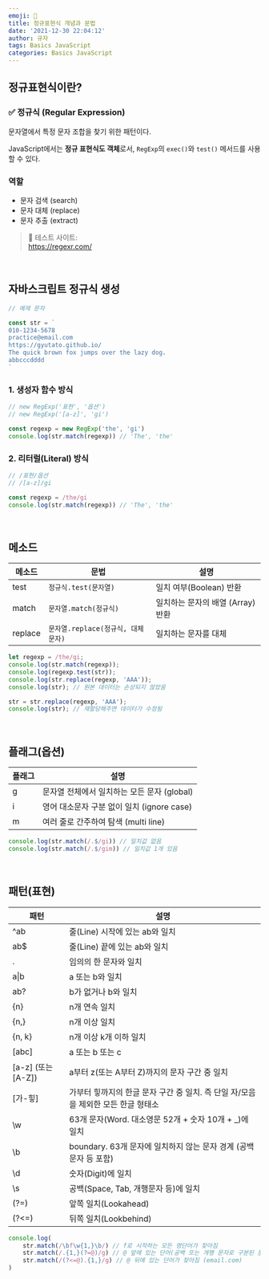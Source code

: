 ```yaml
---
emoji: 🌱
title: 정규표현식 개념과 문법
date: '2021-12-30 22:04:12'
author: 규자
tags: Basics JavaScript
categories: Basics JavaScript
---
```


## 정규표현식이란?

### ✅ 정규식 (Regular Expression)

문자열에서 특정 문자 조합을 찾기 위한 패턴이다.

JavaScript에서는 <strong>정규 표현식도 객체</strong>로서, `RegExp`의 `exec()`와 `test()` 메서드를 사용할 수 있다.

### 역할

- 문자 검색 (search)
- 문자 대체 (replace)
- 문자 추출 (extract)

> 📌 테스트 사이트:<br/>https://regexr.com/

<br/>

## 자바스크립트 정규식 생성

```js
// 예제 문자

const str = `
010-1234-5678
practice@email.com
https://gyutato.github.io/
The quick brown fox jumps over the lazy dog.
abbcccdddd
`
```

### 1. 생성자 함수 방식

```js
// new RegExp('표현', '옵션')
// new RegExp('[a-z]', 'gi')

const regexp = new RegExp('the', 'gi')
console.log(str.match(regexp)) // 'The', 'the'
```

### 2. 리터럴(Literal) 방식

```js
// /표현/옵션
// /[a-z]/gi

const regexp = /the/gi
console.log(str.match(regexp)) // 'The', 'the'
```

<br/>

## 메소드

메소드 | 문법 | 설명
--|--|--
test | `정규식.test(문자열)` | 일치 여부(Boolean) 반환
match | `문자열.match(정규식)` | 일치하는 문자의 배열 (Array) 반환
replace | `문자열.replace(정규식, 대체문자)` | 일치하는 문자를 대체

```js
let regexp = /the/gi;
console.log(str.match(regexp));
console.log(regexp.test(str));
console.log(str.replace(regexp, 'AAA'));
console.log(str); // 원본 데이터는 손상되지 않았음

str = str.replace(regexp, 'AAA');
console.log(str); // 재할당해주면 데이터가 수정됨
```

<br/>

## 플래그(옵션)

플래그 | 설명
--|--
g | 문자열 전체에서 일치하는 모든 문자 (global)
i | 영어 대소문자 구분 없이 일치 (ignore case)
m | 여러 줄로 간주하여 탐색 (multi line)

```js
console.log(str.match(/.$/gi)) // 일치값 없음
console.log(str.match(/.$/gim)) // 일치값 1개 있음
```

<br/>

## 패턴(표현)

패턴 | 설명
--|--
^ab | 줄(Line) 시작에 있는 ab와 일치
ab$ | 줄(Line) 끝에 있는 ab와 일치
. | 임의의 한 문자와 일치
a&verbar;b | a 또는 b와 일치
ab? | b가 없거나 b와 일치
{n} | n개 연속 일치
{n,} | n개 이상 일치
{n, k} | n개 이상 k개 이하 일치
[abc] | a 또는 b 또는 c
[a-z] (또는 [A-Z]) | a부터 z(또는 A부터 Z)까지의 문자 구간 중 일치
[가-힣] | 가부터 힣까지의 한글 문자 구간 중 일치. 즉 단일 자/모음을 제외한 모든 한글 형태소
\w | 63개 문자(Word. 대소영문 52개 + 숫자 10개 + _)에 일치
\b | boundary. 63개 문자에 일치하지 않는 문자 경계 (공백 문자 등 포함)
\d | 숫자(Digit)에 일치
\s | 공백(Space, Tab, 개행문자 등)에 일치
(?=) | 앞쪽 일치(Lookahead)
(?<=) | 뒤쪽 일치(Lookbehind)

```js
console.log(
    str.match(/\bf\w{1,}\b/) // f로 시작하는 모든 영단어가 찾아짐
    str.match(/.{1,}(?=@)/g) // @ 앞에 있는 단어(공백 또는 개행 문자로 구분된 문자열)가 찾아짐 (practice)
    str.match(/(?<=@).{1,}/g) // @ 뒤에 있는 단어가 찾아짐 (email.com)
)
```
